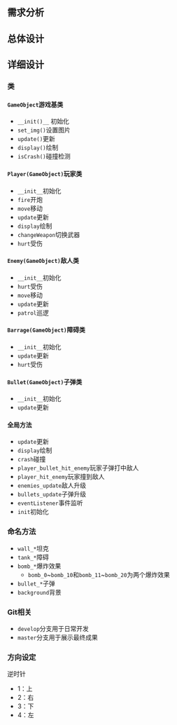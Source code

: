 ## 需求分析
## 总体设计
## 详细设计
### 类
#### `GameObject`游戏基类

* `__init()__`	初始化
* `set_img()`设置图片
* `update()`更新
* `display()`绘制
* `isCrash()`碰撞检测

#### `Player(GameObject)`玩家类

* `__init__`初始化
* `fire`开炮
* `move`移动
* `update`更新
* `display`绘制
* `changeWeapon`切换武器
* `hurt`受伤

#### `Enemy(GameObject)`敌人类

* `__init__`初始化
* `hurt`受伤
* `move`移动
* `update`更新
* `patrol`巡逻

#### `Barrage(GameObject)`障碍类

* `__init__`初始化
* `update`更新
* `hurt`受伤

#### `Bullet(GameObject)`子弹类

+ `__init__`初始化
+ `update`更新



#### 全局方法

+ `update`更新
+ `display`绘制
+ `crash`碰撞
+ `player_bullet_hit_enemy`玩家子弹打中敌人
+ `player_hit_enemy`玩家撞到敌人
+ `enemies_update`敌人升级
+ `bullets_update`子弹升级
+ `eventListener`事件监听
+ `init`初始化

### 命名方法

+ `wall_*`坦克
+ `tank_*`障碍
+ `bomb_*`爆炸效果
  + `bomb_0`~`bomb_10`和`bomb_11`~`bomb_20`为两个爆炸效果
+ `bullet_*`子弹
+ `background`背景

### Git相关
+ `develop`分支用于日常开发
+ `master`分支用于展示最终成果

### 方向设定
逆时针
+ 1：上
+ 2：右
+ 3：下
+ 4：左